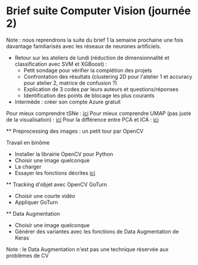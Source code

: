 # Brief suite Computer Vision (journée 2)

Note : nous reprendrons la suite du brief 1 la semaine prochaine une fois davantage familiarisés avec les réseaux de neurones artificiels.

* Retour sur les ateliers de lundi (réduction de dimensionnalité et classification avec SVM et XGBoost) :
    - Petit sondage pour vérifier la complétion des projets
    - Confrontation des résultats (clustering 2D pour l'atelier 1 et accuracy pour atelier 2, matrice de confusion ?)
    - Explication de 3 codes par leurs auteurs et questions/réponses
    - Identification des points de blocage les plus courants
* Intermède : créer son compte Azure gratuit

Pour mieux comprendre tSNe : [ici](https://distill.pub/2016/misread-tsne/)
Pour mieux comprendre UMAP (pas juste de la visualisation) : [ici](https://pypi.org/project/umap-learn/) 
Pour la différence entre PCA et ICA : [ici](http://compneurosci.com/wiki/images/4/42/Intro_to_PCA_and_ICA.pdf)

** Preprocessing des images : un petit tour par OpenCV

Travail en binôme
* Installer la librairie OpenCV pour Python
* Choisir une image quelconque
* La charger
* Essayer les fonctions décrites [ici](https://www.analyticsvidhya.com/blog/2019/03/opencv-functions-computer-vision-python/)

** Tracking d'objet avec OpenCV GoTurn

* Choisir une courte vidéo
* Appliquer GoTurn

** Data Augmentation

* Choisir une image quelconque
* Générer des variantes avec les fonctions de Data Augmentation de Keras

Note : le Data Augmentation n'est pas une technique réservée aux problèmes de CV